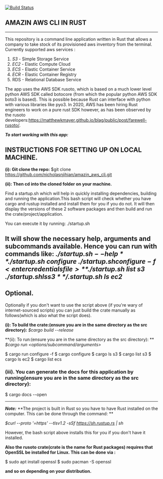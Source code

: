 [![Build Status](https://travis-ci.com/nicholasnjihian/amazin_aws_cli.svg?branch=master)](https://travis-ci.com/nicholasnjihian/amazin_aws_cli)


AMAZIN AWS CLI IN RUST
----------------------
----------------------

This repository is a command line application written in Rust that allows a company to take stock of its provisioned aws inventory from the terminal. Currently supported aws services :
1. *S3* - Simple Storage Service
2. *EC2* - Elastic Compute Cloud
3. *ECS* - Elastic Container Service
4. *ECR* - Elastic Container Registry
5. RDS - Relational Database Service

The app uses the AWS SDK rusoto, which is based on a much lower level python AWS SDK called botocore (from which the popular python AWS SDK boto3 is based). This is possible because Rust can interface with python with various libraries like pyo3.
In 2020, AWS has been hiring Rust engineers to work on a pure rust SDK however, as has been observed by the rusoto developers:https://matthewkmayer.github.io/blag/public/post/farewell-rusoto/.


***To start working with this app:***
## INSTRUCTIONS FOR SETTING UP ON LOCAL MACHINE.

**(i): Git clone the repo:**
$git clone https://github.com/nicholasnjihian/amazin_aws_cli.git

**(ii): Then cd into the cloned folder on your machine.**

Find a startup.sh which will help in quickly installing dependencies, building and running the application.This bash script will check whether you have cargo and rustup installed and install them for you if you do not. It will then display the versions of these 2 software packages and then build and run the crate/project/application.

You can execute it by running:
./startup.sh

It will show the necessary help, arguments and subcommands available.
Hence you can run with commands like:
*$./startup.sh --help*
*$./startup.sh configure*
*$./startup.sh configure -f <enter credentials file>*
*$./startup.sh list s3*
*$./startup.sh ls s3*
*$/.startup.sh ls ec2*
---
## Optional.
Optionally if you don't want to use the script above (if you're wary of internet-sourced scripts) you can just build the crate manually as follows(which is also what the script does).

**(i): To build the crate:(ensure you are in the same directory as the src directory):**
*$cargo build --release*

**(ii): To run:(ensure you are in the same directory as the src directory): **
*$cargo run <options/subcommand/arguments>*

$ cargo run configure -f <enter credentials file>
$ cargo configure
$ cargo ls s3
$ cargo list s3
$ cargo ls ec2
$ cargo list ecs

### (iii). You can generate the docs for this application by running(ensure you are in the same directory as the src directory):

$ cargo docs --open

---
***Note:*** **The project is built in Rust so you have to have Rust installed on the computer. This can be done through the command: **

*$curl --proto '=https' --tlsv1.2 -sSf https://sh.rustup.rs | sh*

However, the bash script above installs this for you if you don't have it installed.


**Also the rusoto crate(crate is the name for Rust packages) requires that OpenSSL be installed for Linux. This can be done via :**

$ sudo apt install openssl
$ sudo pacman -S openssl

**and so on depending on your distribution.**



